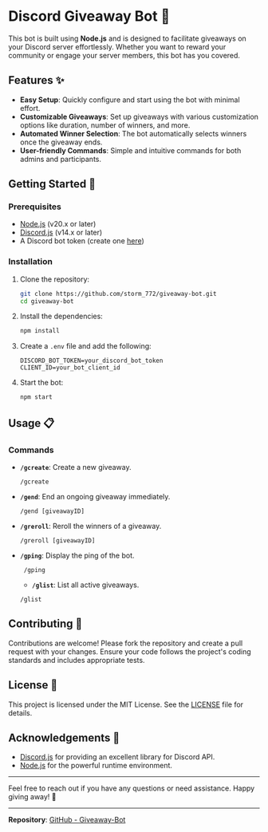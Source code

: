 # Discord Giveaway Bot 🎉

This bot is built using **Node.js** and is designed to facilitate giveaways on your Discord server effortlessly. Whether you want to reward your community or engage your server members, this bot has you covered.

## Features ✨

- **Easy Setup**: Quickly configure and start using the bot with minimal effort.
- **Customizable Giveaways**: Set up giveaways with various customization options like duration, number of winners, and more.
- **Automated Winner Selection**: The bot automatically selects winners once the giveaway ends.
- **User-friendly Commands**: Simple and intuitive commands for both admins and participants.

## Getting Started 🚀

### Prerequisites

- [Node.js](https://nodejs.org/) (v20.x or later)
- [Discord.js](https://discord.js.org/) (v14.x or later)
- A Discord bot token (create one [here](https://discord.com/developers/applications))

### Installation

1. Clone the repository:
    ```bash
    git clone https://github.com/storm_772/giveaway-bot.git
    cd giveaway-bot
    ```

2. Install the dependencies:
    ```bash
    npm install
    ```

3. Create a `.env` file and add the following:
    ```env
    DISCORD_BOT_TOKEN=your_discord_bot_token
    CLIENT_ID=your_bot_client_id
    ```

4. Start the bot:
    ```bash
    npm start
    ```

## Usage 📋

### Commands

- **`/gcreate`**: Create a new giveaway.
    ```plaintext
    /gcreate
    ```

- **`/gend`**: End an ongoing giveaway immediately.
    ```plaintext
    /gend [giveawayID]
    ```

- **`/greroll`**: Reroll the winners of a giveaway.
    ```plaintext
    /greroll [giveawayID]
    ```

 - **`/gping`**: Display the ping of the bot.
   ```plaintext
    /gping
    ```

   - **`/glist`**: List all active giveaways.
    ```plaintext
    /glist
    ```


## Contributing 🤝

Contributions are welcome! Please fork the repository and create a pull request with your changes. Ensure your code follows the project's coding standards and includes appropriate tests.

## License 📄

This project is licensed under the MIT License. See the [LICENSE](LICENSE) file for details.

## Acknowledgements 🙏

- [Discord.js](https://discord.js.org/) for providing an excellent library for Discord API.
- [Node.js](https://nodejs.org/) for the powerful runtime environment.

---

Feel free to reach out if you have any questions or need assistance. Happy giving away! 🎁

---

**Repository**: [GitHub - Giveaway-Bot](https://github.com/storm772/giveaway-bot)
